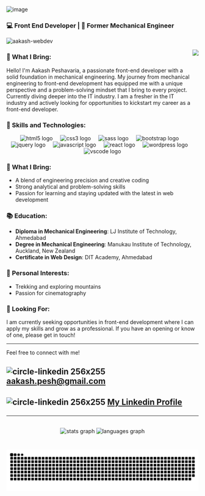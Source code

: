 ![image](https://github.com/user-attachments/assets/49a8c261-bf11-4593-afeb-595fedaaab3c)


### 💻 Front End Developer | 🔧 Former Mechanical Engineer 
<p align="left"> <img src="https://komarev.com/ghpvc/?username=aakash-webdev&label=Profile%20views&color=0e75b6&style=flat" alt="aakash-webdev" /> </p>

<img align="right" height="150" src="https://media.tenor.com/kyJFTroNngQAAAAi/coding.gif"  />

### 🌟 What I Bring:

Hello! I'm Aakash Peshavaria, a passionate front-end developer with a solid foundation in mechanical engineering. My journey from mechanical engineering to front-end development has equipped me with a unique perspective and a problem-solving mindset that I bring to every project. Currently diving deeper into the IT industry.  I am a fresher in the IT industry and actively looking for opportunities to kickstart my career as a front-end developer.

### 🚀 Skills and Technologies:

<div align="center">
  <img src="https://img.shields.io/badge/HTML5-E34F26?logo=html5&logoColor=white&style=for-the-badge" height="30" alt="html5 logo"  />
  <img width="12" />
  <img src="https://img.shields.io/badge/CSS3-1572B6?logo=css3&logoColor=white&style=for-the-badge" height="30" alt="css3 logo"  />
  <img width="12" />
  <img src="https://img.shields.io/badge/Sass-CC6699?logo=sass&logoColor=black&style=for-the-badge" height="30" alt="sass logo"  />
  <img width="12" />
  <img src="https://img.shields.io/badge/Bootstrap-7952B3?logo=bootstrap&logoColor=white&style=for-the-badge" height="30" alt="bootstrap logo"  />
  <img width="12" />
  <img src="https://img.shields.io/badge/jQuery-0769AD?logo=jquery&logoColor=white&style=for-the-badge" height="30" alt="jquery logo"  />
  <img width="12" />
  <img src="https://img.shields.io/badge/JavaScript-F7DF1E?logo=javascript&logoColor=black&style=for-the-badge" height="30" alt="javascript logo"  />
  <img width="12" />
  <img src="https://img.shields.io/badge/React-61DAFB?logo=react&logoColor=black&style=for-the-badge" height="30" alt="react logo"  />
  <img width="12" />
  <img src="https://img.shields.io/badge/WordPress-21759B?logo=wordpress&logoColor=white&style=for-the-badge" height="30" alt="wordpress logo"  />
  <img width="12" />
  <img src="https://img.shields.io/badge/Visual Studio Code-007ACC?logo=visualstudiocode&logoColor=white&style=for-the-badge" height="30" alt="vscode logo"  />
</div>

### 🌟 What I Bring:

- A blend of engineering precision and creative coding
- Strong analytical and problem-solving skills
- Passion for learning and staying updated with the latest in web development

### 📚 Education:

- **Diploma in Mechanical Engineering**: LJ Institute of Technology, Ahmedabad
- **Degree in Mechanical Engineering**: Manukau Institute of Technology, Auckland, New Zealand
- **Certificate in Web Design**: DIT Academy, Ahmedabad

### 🌄 Personal Interests:

- Trekking and exploring mountains
- Passion for cinematography

### 📢 Looking For:

I am currently seeking opportunities in front-end development where I can apply my skills and grow as a professional. If you have an opening or know of one, please get in touch!

---

Feel free to connect with me!

  ## ![circle-linkedin 256x255](https://github.com/user-attachments/assets/273c6dd1-3b93-4ee7-90d3-c3fcffe94af6)  <a>aakash.pesh@gmail.com</a>

  ## ![circle-linkedin 256x255](https://github.com/user-attachments/assets/2c164df3-41a9-4a54-bdd5-87b5172f389c) <a href="https://www.linkedin.com/in/aakash-peshavaria-401b51150/">My Linkedin Profile</a>



###

<hr>
<br>
<div align="center">
  <img src="https://github-readme-stats.vercel.app/api?username=aakash-webdev&hide_title=false&hide_rank=false&show_icons=true&include_all_commits=true&count_private=true&disable_animations=false&theme=dracula&locale=en&hide_border=false" height="150" alt="stats graph"  />
  <img src="https://github-readme-stats.vercel.app/api/top-langs?username=aakash-webdev&locale=en&hide_title=false&layout=compact&card_width=320&langs_count=4&theme=dracula&hide_border=false" height="150" alt="languages graph"  />
</div>

###

<br clear="both">

<div align="center">
<img src="https://raw.githubusercontent.com/aakash-webdev/aakash-webdev/output/snake.svg" alt="Snake animation" />
</div>
